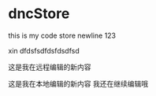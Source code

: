 # dncStore
this is my code store
newline
123

xin
dfdsfsdfdsfdsdfsd



这是我在远程编辑的新内容


这是我在本地编辑的新内容
我还在继续编辑哦
